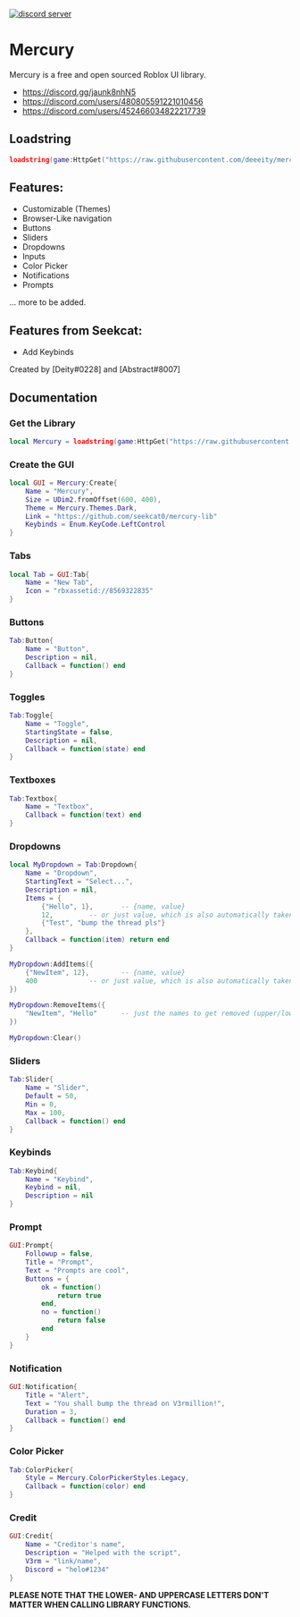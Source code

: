 [![discord server](https://media.discordapp.net/attachments/929706675022233640/933723518321967144/banner.jpg)](https://discord.gg/jaunk8nhN5)

# Mercury

Mercury is a free and open sourced Roblox UI library.

- https://discord.gg/jaunk8nhN5
- https://discord.com/users/480805591221010456
- https://discord.com/users/452466034822217739

## Loadstring
```lua
loadstring(game:HttpGet("https://raw.githubusercontent.com/deeeity/mercury-lib/master/src.lua"))()
```

## Features:
- Customizable (Themes)
- Browser-Like navigation
- Buttons
- Sliders
- Dropdowns
- Inputs
- Color Picker
- Notifications
- Prompts

... more to be added.
## Features from Seekcat:
- Add Keybinds

Created by [Deity#0228] and [Abstract#8007]

## Documentation

### Get the Library
```lua
local Mercury = loadstring(game:HttpGet("https://raw.githubusercontent.com/seekcat0/mercury-lib/master/src.lua"))()
```

### Create the GUI
```lua
local GUI = Mercury:Create{
    Name = "Mercury",
    Size = UDim2.fromOffset(600, 400),
    Theme = Mercury.Themes.Dark,
    Link = "https://github.com/seekcat0/mercury-lib"
    Keybinds = Enum.KeyCode.LeftControl
}
```

### Tabs
```lua
local Tab = GUI:Tab{
	Name = "New Tab",
	Icon = "rbxassetid://8569322835"
}
```

### Buttons
```lua
Tab:Button{
	Name = "Button",
	Description = nil,
	Callback = function() end
}
```

### Toggles
```lua
Tab:Toggle{
	Name = "Toggle",
	StartingState = false,
	Description = nil,
	Callback = function(state) end
}
```

### Textboxes
```lua
Tab:Textbox{
	Name = "Textbox",
	Callback = function(text) end
}
```

### Dropdowns
```lua
local MyDropdown = Tab:Dropdown{
	Name = "Dropdown",
	StartingText = "Select...",
	Description = nil,
	Items = {
		{"Hello", 1}, 		-- {name, value}
		12,			-- or just value, which is also automatically taken as name
		{"Test", "bump the thread pls"}
	},
	Callback = function(item) return end
}

MyDropdown:AddItems({
	{"NewItem", 12},		-- {name, value}
	400				-- or just value, which is also automatically taken as name
})

MyDropdown:RemoveItems({
	"NewItem", "Hello"		-- just the names to get removed (upper/lower case ignored)
})

MyDropdown:Clear()
```

### Sliders
```lua
Tab:Slider{
	Name = "Slider",
	Default = 50,
	Min = 0,
	Max = 100,
	Callback = function() end
}
```

### Keybinds
```lua
Tab:Keybind{
	Name = "Keybind",
	Keybind = nil,
	Description = nil
}
```

### Prompt
```lua
GUI:Prompt{
	Followup = false,
	Title = "Prompt",
	Text = "Prompts are cool",
	Buttons = {
		ok = function()
			return true
		end,
		no = function()
			return false
		end
	}
}
```

### Notification
```lua
GUI:Notification{
	Title = "Alert",
	Text = "You shall bump the thread on V3rmillion!",
	Duration = 3,
	Callback = function() end
}
```

### Color Picker
```lua
Tab:ColorPicker{
	Style = Mercury.ColorPickerStyles.Legacy,
	Callback = function(color) end
}
```

### Credit
```lua
GUI:Credit{
	Name = "Creditor's name",
	Description = "Helped with the script",
	V3rm = "link/name",
	Discord = "helo#1234"
}
```
**PLEASE NOTE THAT THE LOWER- AND UPPERCASE LETTERS DON'T MATTER WHEN CALLING LIBRARY FUNCTIONS.**
